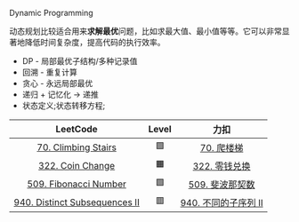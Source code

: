 Dynamic Programming

动态规划比较适合用来**求解最优**问题，比如求最大值、最小值等等。它可以非常显著地降低时间复杂度，提高代码的执行效率。

- DP - 局部最优子结构/多种记录值
- 回溯 - 重复计算
- 贪心 - 永远局部最优
- 递归 + 记忆化 -> 递推
- 状态定义;状态转移方程;

|                                         LeetCode                                         | Level |                                     力扣                                     |
|:----------------------------------------------------------------------------------------:|:-----:|:--------------------------------------------------------------------------:|
|          [70. Climbing Stairs](https://leetcode.com/problems/climbing-stairs/)           |  🟩   |          [70. 爬楼梯](https://leetcode.cn/problems/climbing-stairs/)          |
|              [322. Coin Change](https://leetcode.com/problems/coin-change/)              |  🟧   |           [322. 零钱兑换](https://leetcode.cn/problems/coin-change/)           |
|         [509. Fibonacci Number](https://leetcode.com/problems/fibonacci-number/)         |  🟩   |        [509. 斐波那契数](https://leetcode.cn/problems/fibonacci-number/)        |
| [940. Distinct Subsequences II](https://leetcode.com/problems/distinct-subsequences-ii/) |  🟥   |  [940. 不同的子序列 II](https://leetcode.cn/problems/distinct-subsequences-ii/)  |
